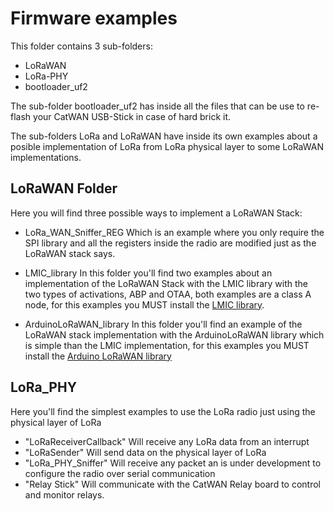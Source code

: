 # Firmware examples
This folder contains 3 sub-folders:

- LoRaWAN
- LoRa-PHY
- bootloader_uf2

The sub-folder bootloader_uf2 has inside all the files that can be use to re-flash your CatWAN USB-Stick in case of hard brick it.

The sub-folders LoRa and LoRaWAN have inside its own examples about a posible implementation of LoRa from LoRa physical layer to some LoRaWAN implementations. 

## LoRaWAN Folder
Here you will find three possible ways to implement a LoRaWAN Stack:

- LoRa_WAN_Sniffer_REG
	Which is an example where you only require the SPI library and all the registers inside the radio are modified just as the LoRaWAN stack says.

- LMIC_library 
	In this folder you'll find two examples about an implementation of the LoRaWAN Stack with the LMIC library with the two types of activations, ABP and OTAA, both examples are a class A node, for this examples you MUST install the [LMIC library](https://github.com/things-nyc/arduino-lmic).
	
- ArduinoLoRaWAN_library 
	In this folder you'll find an example of the LoRaWAN stack implementation with the ArduinoLoRaWAN library which is simple than the LMIC implementation, for this examples you MUST install the [Arduino LoRaWAN library](https://github.com/BeelanMX/arduino-LoRaWAN)
	
## LoRa_PHY 
Here you'll find the simplest examples to use the LoRa radio just using the physical layer of LoRa 

- "LoRaReceiverCallback" 
   Will receive any LoRa data from an interrupt
- "LoRaSender" 
	Will send data on the physical layer of LoRa
- "LoRa_PHY_Sniffer"
	Will receive any packet an is under development to configure the radio over serial communication
- "Relay Stick"
	Will communicate with the CatWAN Relay board to control and monitor relays.


